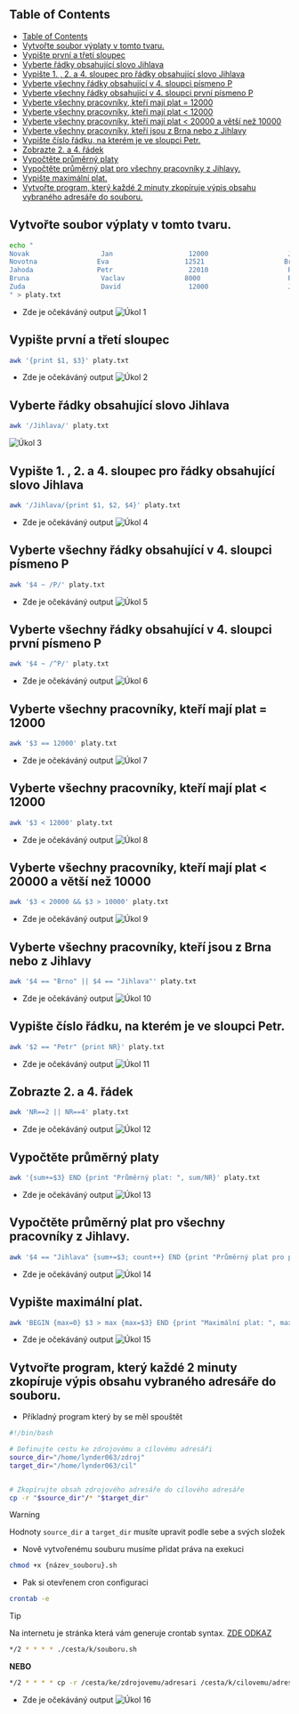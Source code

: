 ## Table of Contents
- [Table of Contents](#table-of-contents)
- [Vytvořte soubor výplaty v tomto tvaru.](#vytvo-te-soubor-v-platy-v-tomto-tvaru)
- [Vypište první a třetí sloupec](#vypi-te-prvn--a-t-et--sloupec)
- [Vyberte řádky obsahující slovo Jihlava](#vyberte---dky-obsahuj-c--slovo-jihlava)
- [Vypište 1. , 2. a 4. sloupec pro  řádky obsahující slovo Jihlava](#vypi-te-1---2-a-4-sloupec-pro----dky-obsahuj-c--slovo-jihlava)
- [Vyberte všechny řádky obsahující v 4. sloupci písmeno P](#vyberte-v-echny---dky-obsahuj-c--v-4-sloupci-p-smeno-p)
- [Vyberte všechny řádky obsahující v 4. sloupci první písmeno P](#vyberte-v-echny---dky-obsahuj-c--v-4-sloupci-prvn--p-smeno-p)
- [Vyberte všechny pracovníky, kteří mají plat = 12000](#vyberte-v-echny-pracovn-ky--kte---maj--plat---12000)
- [Vyberte všechny pracovníky, kteří mají plat < 12000](#vyberte-v-echny-pracovn-ky--kte---maj--plat---12000)
- [Vyberte všechny pracovníky, kteří mají plat < 20000 a větší než 10000](#vyberte-v-echny-pracovn-ky--kte---maj--plat---20000-a-v-t---ne--10000)
- [Vyberte všechny pracovníky, kteří jsou z Brna nebo z Jihlavy](#vyberte-v-echny-pracovn-ky--kte---jsou-z-brna-nebo-z-jihlavy)
- [Vypište číslo řádku, na kterém je ve sloupci Petr.](#vypi-te---slo---dku--na-kter-m-je-ve-sloupci-petr)
- [Zobrazte 2. a 4. řádek](#zobrazte-2-a-4---dek)
- [Vypočtěte průměrný platy](#vypo-t-te-pr-m-rn--platy)
- [Vypočtěte průměrný plat pro všechny pracovníky z Jihlavy.](#vypo-t-te-pr-m-rn--plat-pro-v-echny-pracovn-ky-z-jihlavy)
- [Vypište maximální plat.](#vypi-te-maxim-ln--plat)
- [Vytvořte program, který každé 2 minuty zkopíruje výpis obsahu vybraného adresáře do souboru.](#vytvo-te-program--kter--ka-d--2-minuty-zkop-ruje-v-pis-obsahu-vybran-ho-adres--e-do-souboru)


## Vytvořte soubor výplaty v tomto tvaru.
```bash
echo "
Novak                  Jan                   12000                    Jihlava         
Novotna               Eva                   12521                    Brno           
Jahoda                Petr                   22010                    Praha         
Bruna                  Vaclav               8000                      Praha        
Zuda                   David                 12000                    Jihlava
" > platy.txt
```
- Zde je očekáváný output
![Úkol 1](../assests/cv4/ukol1.png) 


## Vypište první a třetí sloupec
```bash
awk '{print $1, $3}' platy.txt
```
- Zde je očekáváný output
![Úkol 2](../assests/cv4/ukol2.png) 

## Vyberte řádky obsahující slovo Jihlava
```bash
awk '/Jihlava/' platy.txt
```
![Úkol 3](../assests/cv4/ukol3.png)

## Vypište 1. , 2. a 4. sloupec pro  řádky obsahující slovo Jihlava
```bash
awk '/Jihlava/{print $1, $2, $4}' platy.txt
```
- Zde je očekáváný output
![Úkol 4](../assests/cv4/ukol4.png) 

## Vyberte všechny řádky obsahující v 4. sloupci písmeno P
```bash
awk '$4 ~ /P/' platy.txt
```
- Zde je očekáváný output
![Úkol 5](../assests/cv4/ukol5.png) 

## Vyberte všechny řádky obsahující v 4. sloupci první písmeno P
```bash
awk '$4 ~ /^P/' platy.txt
```
- Zde je očekáváný output
![Úkol 6](../assests/cv4/ukol6.png) 

## Vyberte všechny pracovníky, kteří mají plat = 12000
```bash
awk '$3 == 12000' platy.txt
``` 
- Zde je očekáváný output
![Úkol 7](../assests/cv4/ukol7.png)

## Vyberte všechny pracovníky, kteří mají plat < 12000

```bash
awk '$3 < 12000' platy.txt
```
- Zde je očekáváný output
![Úkol 8](../assests/cv4/ukol8.png)

## Vyberte všechny pracovníky, kteří mají plat < 20000 a větší než 10000


```bash
awk '$3 < 20000 && $3 > 10000' platy.txt
```
- Zde je očekáváný output
![Úkol 9](../assests/cv4/ukol9.png)

## Vyberte všechny pracovníky, kteří jsou z Brna nebo z Jihlavy
```bash
awk '$4 == "Brno" || $4 == "Jihlava"' platy.txt
```
- Zde je očekáváný output
![Úkol 10](../assests/cv4/ukol10.png)

## Vypište číslo řádku, na kterém je ve sloupci Petr.
```bash
awk '$2 == "Petr" {print NR}' platy.txt
```
- Zde je očekáváný output
![Úkol 11](../assests/cv4/ukol11.png)

## Zobrazte 2. a 4. řádek
```bash
awk 'NR==2 || NR==4' platy.txt
```
- Zde je očekáváný output
![Úkol 12](../assests/cv4/ukol12.png)

## Vypočtěte průměrný platy
```bash
awk '{sum+=$3} END {print "Průměrný plat: ", sum/NR}' platy.txt
```
- Zde je očekáváný output
![Úkol 13](../assests/cv4/ukol13.png)

## Vypočtěte průměrný plat pro všechny pracovníky z Jihlavy.
```bash
awk '$4 == "Jihlava" {sum+=$3; count++} END {print "Průměrný plat pro pracovníky z Jihlavy: ", sum/count}' platy.txt
```
- Zde je očekáváný output
![Úkol 14](../assests/cv4/ukol14.png)

## Vypište maximální plat.
```bash
awk 'BEGIN {max=0} $3 > max {max=$3} END {print "Maximální plat: ", max}' platy.txt
```
- Zde je očekáváný output
![Úkol 15](../assests/cv4/ukol15.png)

## Vytvořte program, který každé 2 minuty zkopíruje výpis obsahu vybraného adresáře do souboru.

- Příkladný program který by se měl spouštět
```bash
#!/bin/bash

# Definujte cestu ke zdrojovému a cílovému adresáři
source_dir="/home/lynder063/zdroj"
target_dir="/home/lynder063/cil"


# Zkopírujte obsah zdrojového adresáře do cílového adresáře
cp -r "$source_dir"/* "$target_dir"
```

> [!WARNING]
> Hodnoty `source_dir` a `target_dir` musíte upravit podle sebe a svých složek  

- Nově vytvořenému souburu musíme přidat práva na exekuci
```bash
chmod +x {název_souboru}.sh
```

- Pak si otevřenem cron configuraci
```bash
crontab -e
```

> [!TIP]
> Na internetu je stránka která vám generuje crontab syntax. [ZDE ODKAZ](https://crontab.guru/)

```bash
*/2 * * * * ./cesta/k/souboru.sh
```

**NEBO**

```bash
*/2 * * * * cp -r /cesta/ke/zdrojovemu/adresari /cesta/k/cilovemu/adresari
```
- Zde je očekáváný output
![Úkol 16](../assests/cv4/ukol16.png)
